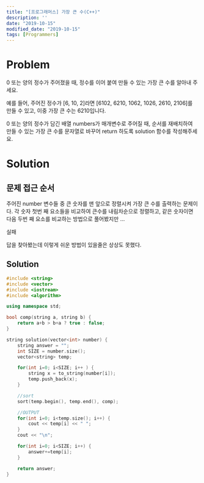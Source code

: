 ```yaml
---
title: "[프로그래머스] 가장 큰 수(C++)"
description: ''
date: "2019-10-15"
modified_date: "2019-10-15"
tags: [Programmers]
---
```


# Problem

0 또는 양의 정수가 주어졌을 때, 정수를 이어 붙여 만들 수 있는 가장 큰 수를 알아내 주세요.

예를 들어, 주어진 정수가 [6, 10, 2]라면 [6102, 6210, 1062, 1026, 2610, 2106]를 만들 수 있고, 이중 가장 큰 수는 6210입니다.

0 또는 양의 정수가 담긴 배열 numbers가 매개변수로 주어질 때, 순서를 재배치하여 만들 수 있는 가장 큰 수를 문자열로 바꾸어 return 하도록 solution 함수를 작성해주세요.

# Solution

## 문제 접근 순서

주어진 number 변수들 중 큰 숫자를 맨 앞으로 정렬시켜 가장 큰 수를 출력하는 문제이다. 각 숫자 첫번 째 요소들을 비교하여 큰수를 내림차순으로 정렬하고, 같은 숫자이면 다음 두번 째 요소를 비교하는 방법으로 풀어봤지만
...

실패

답을 찾아봤는데 이렇게 쉬운 방법이 있을줄은 상상도 못했다.

## Solution

```cpp
#include <string>
#include <vector>
#include <iostream>
#include <algorithm>

using namespace std;

bool comp(string a, string b) {
	return a+b > b+a ? true : false;
}

string solution(vector<int> number) {
    string answer = "";
	int SIZE = number.size();
    vector<string> temp;

	for(int i=0; i<SIZE; i++ ) {
		string x = to_string(number[i]);
		temp.push_back(x);
	}

    //sort
	sort(temp.begin(), temp.end(), comp);

	//OUTPUT
	for(int i=0; i<temp.size(); i++) {
		cout << temp[i] << " ";
	}
	cout << "\n";

	for(int i=0; i<SIZE; i++) {
		answer+=temp[i];
	}

    return answer;
}
```
